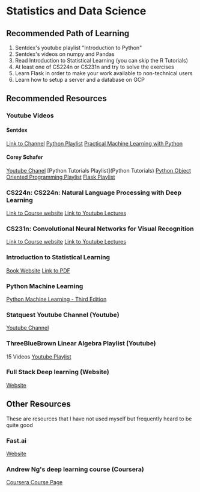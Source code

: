 # Statistics and Data Science

## Recommended Path of Learning
1. Sentdex's youtube playlist "Introduction to Python"
1. Sentdex's videos on numpy and Pandas
1. Read Introduction to Statistical Learning (you can skip the R Tutorials)
1. At least one of CS224n or CS231n and try to solve the exercises
1. Learn Flask in order to make your work available to non-technical users
1. Learn how to setup a server and a database on GCP


## Recommended Resources

### Youtube Videos
#### Sentdex
[Link to Channel](https://www.youtube.com/c/sentdex)
[Python Playlist](https://www.youtube.com/playlist?list=PLQVvvaa0QuDeAams7fkdcwOGBpGdHpXln)
[Practical Machine Learning with Python](https://www.youtube.com/playlist?list=PLQVvvaa0QuDfKTOs3Keq_kaG2P55YRn5v)

#### Corey Schafer
[Youtube Chanel](https://www.youtube.com/user/schafer5)
[Python Tutorials Playlist](Python Tutorials)
[Python Object Oriented Programming Playlist](https://www.youtube.com/playlist?list=PL-osiE80TeTsqhIuOqKhwlXsIBIdSeYtc)
[Flask Playlist](https://www.youtube.com/playlist?list=PL-osiE80TeTs4UjLw5MM6OjgkjFeUxCYH)


### CS224n: CS224n: Natural Language Processing with Deep Learning
[Link to Course website](http://web.stanford.edu/class/cs224n/)
[Link to Youtube Lectures](https://www.youtube.com/playlist?list=PLoROMvodv4rOhcuXMZkNm7j3fVwBBY42z)

### CS231n: Convolutional Neural Networks for Visual Recognition
[Link to Course website](http://cs231n.stanford.edu/index.html)
[Link to Youtube Lectures](https://www.youtube.com/playlist?list=PL3FW7Lu3i5JvHM8ljYj-zLfQRF3EO8sYv)

### Introduction to Statistical Learning
[Book Website](http://faculty.marshall.usc.edu/gareth-james/ISL/)
[Link to PDF](http://faculty.marshall.usc.edu/gareth-james/ISL/ISLR%20Seventh%20Printing.pdf)

### Python Machine Learning
[Python Machine Learning - Third Edition](https://www.packtpub.com/product/python-machine-learning-third-edition/9781789955750)

### Statquest Youtube Channel (Youtube)
[Youtube Channel](https://www.youtube.com/channel/UCtYLUTtgS3k1Fg4y5tAhLbw)

### ThreeBlueBrown Linear Algebra Playlist (Youtube)
15 Videos
[Youtube Playlist](https://www.youtube.com/playlist?list=PL0-GT3co4r2y2YErbmuJw2L5tW4Ew2O5B)

### Full Stack Deep learning (Website)
[Website](https://course.fullstackdeeplearning.com/)


## Other Resources
These are resources that I have not used myself but frequently heard to be quite good

### Fast.ai
[Website](https://www.fast.ai/)


### Andrew Ng's deep learning course (Coursera)
[Coursera Course Page](https://www.coursera.org/specializations/deep-learning)
